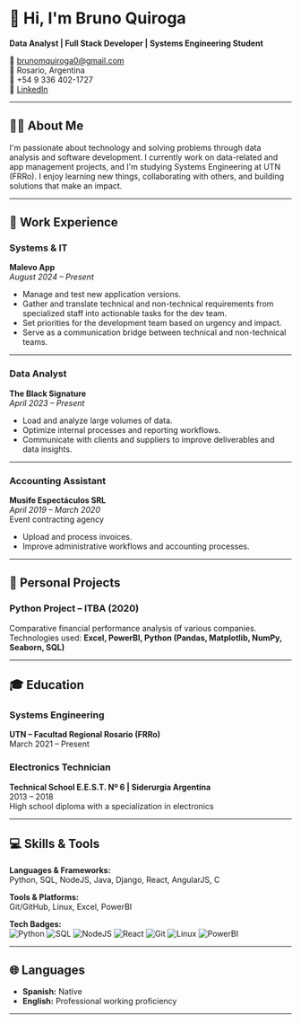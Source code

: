 # 👋 Hi, I'm Bruno Quiroga

**Data Analyst | Full Stack Developer | Systems Engineering Student**

📧 [brunomquiroga0@gmail.com](mailto:brunomquiroga0@gmail.com)  
📍 Rosario, Argentina  
📱 +54 9 336 402-1727  
🔗 [LinkedIn](https://linkedin.com/in/brunomaximilianoquiroga)

---

## 🧑‍💻 About Me

I'm passionate about technology and solving problems through data analysis and software development. I currently work on data-related and app management projects, and I'm studying Systems Engineering at UTN (FRRo). I enjoy learning new things, collaborating with others, and building solutions that make an impact.

---

## 💼 Work Experience

### Systems & IT  
**Malevo App**  
_August 2024 – Present_

- Manage and test new application versions.  
- Gather and translate technical and non-technical requirements from specialized staff into actionable tasks for the dev team.  
- Set priorities for the development team based on urgency and impact.  
- Serve as a communication bridge between technical and non-technical teams.

---

### Data Analyst  
**The Black Signature**  
_April 2023 – Present_

- Load and analyze large volumes of data.  
- Optimize internal processes and reporting workflows.  
- Communicate with clients and suppliers to improve deliverables and data insights.

---

### Accounting Assistant  
**Musife Espectáculos SRL**  
_April 2019 – March 2020_  
Event contracting agency

- Upload and process invoices.  
- Improve administrative workflows and accounting processes.

---

## 🧠 Personal Projects

### Python Project – ITBA (2020)
Comparative financial performance analysis of various companies.  
Technologies used: **Excel, PowerBI, Python (Pandas, Matplotlib, NumPy, Seaborn, SQL)**

---

## 🎓 Education

### Systems Engineering  
**UTN – Facultad Regional Rosario (FRRo)**  
March 2021 – Present

### Electronics Technician  
**Technical School E.E.S.T. Nº 6 | Siderurgia Argentina**  
2013 – 2018  
High school diploma with a specialization in electronics

---

## 💻 Skills & Tools

**Languages & Frameworks:**  
Python, SQL, NodeJS, Java, Django, React, AngularJS, C

**Tools & Platforms:**  
Git/GitHub, Linux, Excel, PowerBI

**Tech Badges:**  
![Python](https://img.shields.io/badge/Python-3670A0?style=for-the-badge&logo=python&logoColor=ffdd54)
![SQL](https://img.shields.io/badge/SQL-000?style=for-the-badge&logo=mysql&logoColor=white)
![NodeJS](https://img.shields.io/badge/Node.js-339933?style=for-the-badge&logo=nodedotjs&logoColor=white)
![React](https://img.shields.io/badge/React-20232A?style=for-the-badge&logo=react&logoColor=61DAFB)
![Git](https://img.shields.io/badge/Git-F05032?style=for-the-badge&logo=git&logoColor=white)
![Linux](https://img.shields.io/badge/Linux-FCC624?style=for-the-badge&logo=linux&logoColor=black)
![PowerBI](https://img.shields.io/badge/PowerBI-F2C811?style=for-the-badge&logo=powerbi&logoColor=black)

---

## 🌐 Languages

- **Spanish:** Native  
- **English:** Professional working proficiency

---
